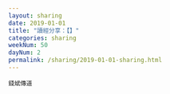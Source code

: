 ```yaml
---
layout: sharing
date: 2019-01-01
title: "讀經分享：【】"
categories: sharing
weekNum: 50
dayNum: 2
permalink: /sharing/2019-01-01-sharing.html
---
```



`錢斌傳道`
